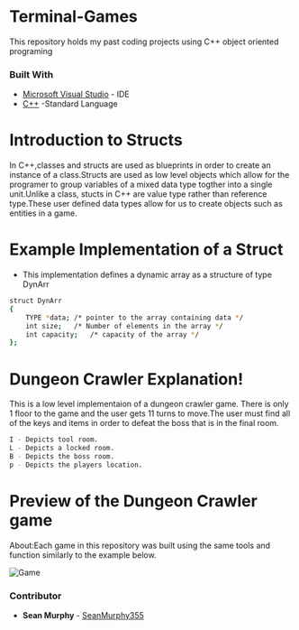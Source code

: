 # Terminal-Games
This repository holds my past coding projects using C++ object oriented programing


### Built With
* [Microsoft Visual Studio](https://visualstudio.microsoft.com/pl/) - IDE
* [C++](https://en.wikipedia.org/wiki/C%2B%2B) -Standard Language 

# Introduction to Structs
In C++,classes and structs are used as blueprints in order to create an instance of a class.Structs are used as low level objects which allow for the programer to group variables of a mixed data type togther into a single unit.Unlike a class, stucts in C++ are value type rather than reference type.These user defined data types allow for us to create objects such as entities in a game.

# Example Implementation of a Struct
- This implementation defines a dynamic array as a structure of type DynArr
```sh
struct DynArr
{
	TYPE *data;	/* pointer to the array containing data */
	int size;	/* Number of elements in the array */
	int capacity;	/* capacity of the array */
};
```

# Dungeon Crawler Explanation!
This is a low level implementaion of a dungeon crawler game. There is only 1 floor to the game and the user gets 11 turns to move.The user must find all of the keys and items in order to defeat the boss that is in the final room. 
```sh
I - Depicts tool room.
L - Depicts a locked room.
B - Depicts the boss room.
p - Depicts the players location.
```
# Preview of the Dungeon Crawler game 
About:Each game in this repository was built using the same tools and function similarly to the example below. 

![Game](https://user-images.githubusercontent.com/51139158/74704553-a234d500-51c5-11ea-8da5-0e01b5d93408.gif)

### Contributor

* **Sean Murphy** - [SeanMurphy355](https://github.com/Seanmurphy355)

##
